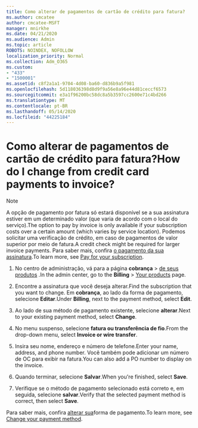 ```yaml
---
title: Como alterar de pagamentos de cartão de crédito para fatura?
ms.author: cmcatee
author: cmcatee-MSFT
manager: mnirkhe
ms.date: 04/21/2020
ms.audience: Admin
ms.topic: article
ROBOTS: NOINDEX, NOFOLLOW
localization_priority: Normal
ms.collection: Adm_O365
ms.custom:
- "433"
- "1500001"
ms.assetid: c8f2a1a1-9704-4d08-ba60-d836b9a5f981
ms.openlocfilehash: 5d118036398d8d9f9a56e8a96e44d81ceccf6573
ms.sourcegitcommit: e3a1f96200bc58dc8a5b3597cc2600e71c4bd266
ms.translationtype: MT
ms.contentlocale: pt-BR
ms.lasthandoff: 05/14/2020
ms.locfileid: "44225184"
---
```

# <a name="how-do-i-change-from-credit-card-payments-to-invoice"></a><span data-ttu-id="f99e5-102">Como alterar de pagamentos de cartão de crédito para fatura?</span><span class="sxs-lookup"><span data-stu-id="f99e5-102">How do I change from credit card payments to invoice?</span></span>

> [!NOTE]
> <span data-ttu-id="f99e5-103">A opção de pagamento por fatura só estará disponível se a sua assinatura estiver em um determinado valor (que varia de acordo com o local do serviço).</span><span class="sxs-lookup"><span data-stu-id="f99e5-103">The option to pay by invoice is only available if your subscription costs over a certain amount (which varies by service location).</span></span> <span data-ttu-id="f99e5-104">Podemos solicitar uma verificação de crédito, em caso de pagamentos de valor superior por meio de fatura.</span><span class="sxs-lookup"><span data-stu-id="f99e5-104">A credit check might be required for larger invoice payments.</span></span> <span data-ttu-id="f99e5-105">Para saber mais, confira [o pagamento da sua assinatura](https://docs.microsoft.com/office365/admin/subscriptions-and-billing/pay-for-your-subscription).</span><span class="sxs-lookup"><span data-stu-id="f99e5-105">To learn more, see [Pay for your subscription](https://docs.microsoft.com/office365/admin/subscriptions-and-billing/pay-for-your-subscription).</span></span>

1. <span data-ttu-id="f99e5-106">No centro de administração, vá para a página **cobrança**  >  [de seus produtos](https://go.microsoft.com/fwlink/p/?linkid=842054) .</span><span class="sxs-lookup"><span data-stu-id="f99e5-106">In the admin center, go to the **Billing** > [Your products](https://go.microsoft.com/fwlink/p/?linkid=842054) page.</span></span>

2. <span data-ttu-id="f99e5-107">Encontre a assinatura que você deseja alterar.</span><span class="sxs-lookup"><span data-stu-id="f99e5-107">Find the subscription that you want to change.</span></span> <span data-ttu-id="f99e5-108">Em **cobrança**, ao lado da forma de pagamento, selecione **Editar**.</span><span class="sxs-lookup"><span data-stu-id="f99e5-108">Under **Billing**, next to the payment method, select **Edit**.</span></span>

3. <span data-ttu-id="f99e5-109">Ao lado de sua método de pagamento existente, selecione **alterar**.</span><span class="sxs-lookup"><span data-stu-id="f99e5-109">Next to your existing payment method, select **Change**.</span></span>

4. <span data-ttu-id="f99e5-110">No menu suspenso, selecione **fatura ou transferência de fio**.</span><span class="sxs-lookup"><span data-stu-id="f99e5-110">From the drop-down menu, select **Invoice or wire transfer**.</span></span>

5. <span data-ttu-id="f99e5-111">Insira seu nome, endereço e número de telefone.</span><span class="sxs-lookup"><span data-stu-id="f99e5-111">Enter your name, address, and phone number.</span></span> <span data-ttu-id="f99e5-112">Você também pode adicionar um número de OC para exibir na fatura.</span><span class="sxs-lookup"><span data-stu-id="f99e5-112">You can also add a PO number to display on the invoice.</span></span>

6. <span data-ttu-id="f99e5-113">Quando terminar, selecione **Salvar**.</span><span class="sxs-lookup"><span data-stu-id="f99e5-113">When you're finished, select **Save**.</span></span>

7. <span data-ttu-id="f99e5-114">Verifique se o método de pagamento selecionado está correto e, em seguida, selecione **salvar**.</span><span class="sxs-lookup"><span data-stu-id="f99e5-114">Verify that the selected payment method is correct, then select **Save**.</span></span>

<span data-ttu-id="f99e5-115">Para saber mais, confira [alterar sua](https://docs.microsoft.com/microsoft-365/commerce/billing-and-payments/change-payment-method)forma de pagamento.</span><span class="sxs-lookup"><span data-stu-id="f99e5-115">To learn more, see [Change your payment method](https://docs.microsoft.com/microsoft-365/commerce/billing-and-payments/change-payment-method).</span></span>